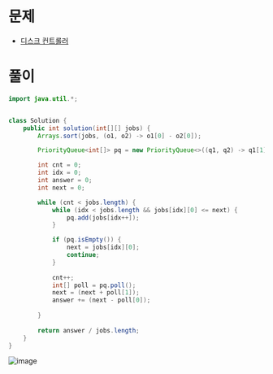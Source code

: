 # 문제
- [디스크 컨트롤러](https://school.programmers.co.kr/learn/courses/30/lessons/42627)

# 풀이
```java
import java.util.*;


class Solution {
    public int solution(int[][] jobs) {
        Arrays.sort(jobs, (o1, o2) -> o1[0] - o2[0]);

		PriorityQueue<int[]> pq = new PriorityQueue<>((q1, q2) -> q1[1] - q2[1]);

		int cnt = 0;
		int idx = 0;
		int answer = 0;
		int next = 0;

		while (cnt < jobs.length) {
			while (idx < jobs.length && jobs[idx][0] <= next) {
				pq.add(jobs[idx++]);
			}

			if (pq.isEmpty()) {
				next = jobs[idx][0];
                continue;
			} 
            
			cnt++;
			int[] poll = pq.poll();
		    next = (next + poll[1]);
			answer += (next - poll[0]);
		
		}
        
        return answer / jobs.length;
    }
}
```
![image](https://github.com/v-studies/algorithm/assets/70589857/39d3a820-98db-4e16-9fb1-da4dee18e8d6)
